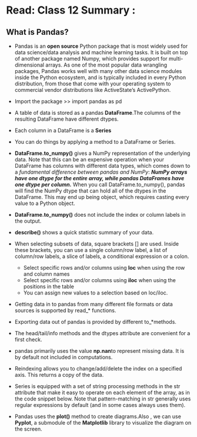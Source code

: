 # Read: Class 12 Summary :
## What is Pandas?
* Pandas is an **open source** Python package that is most widely used for data science/data analysis and machine learning tasks. It is built on top of another package named Numpy, which provides support for multi-dimensional arrays. As one of the most popular data wrangling packages, Pandas works well with many other data science modules inside the Python ecosystem, and is typically included in every Python distribution, from those that come with your operating system to commercial vendor distributions like ActiveState’s ActivePython. 

* Import the package >> import pandas as pd
* A table of data is stored as a pandas **DataFrame**.The columns of the resulting DataFrame have different dtypes.
* Each column in a DataFrame is a **Series**
* You can do things by applying a method to a DataFrame or Series.

* **DataFrame.to_numpy()** gives a NumPy representation of the underlying data. Note that this can be an expensive operation when your DataFrame has columns with different data types, which comes down to a *fundamental difference between pandas and NumPy*: ***NumPy arrays have one dtype for the entire array, while pandas DataFrames have one dtype per column.*** When you call DataFrame.to_numpy(), pandas will find the NumPy dtype that can hold all of the dtypes in the DataFrame. This may end up being object, which requires casting every value to a Python object.

* **DataFrame.to_numpy()** does not include the index or column labels in the output.
* **describe()** shows a quick statistic summary of your data.

* When selecting subsets of data, square brackets [] are used. Inside these brackets, you can use a single column/row label, a list of column/row labels, a slice of labels, a conditional expression or a colon.
  - Select specific rows and/or columns using **loc** when using the row and column names
  - Select specific rows and/or columns using **iloc** when using the positions in the table
  - You can assign new values to a selection based on loc/iloc.

* Getting data in to pandas from many different file formats or data sources is supported by read_* functions.
* Exporting data out of pandas is provided by different to_*methods.
* The head/tail/info methods and the dtypes attribute are convenient for a first check.

* pandas primarily uses the value **np.nan**to represent missing data. It is by default not included in computations.
* Reindexing allows you to change/add/delete the index on a specified axis. This returns a copy of the data.

* Series is equipped with a set of string processing methods in the str attribute that make it easy to operate on each element of the array, as in the code snippet below. Note that pattern-matching in str generally uses regular expressions by default (and in some cases always uses them).

* Pandas uses the **plot()** method to create diagrams.Also , we can use **Pyplot**, a submodule of the **Matplotlib** library to visualize the diagram on the screen.
